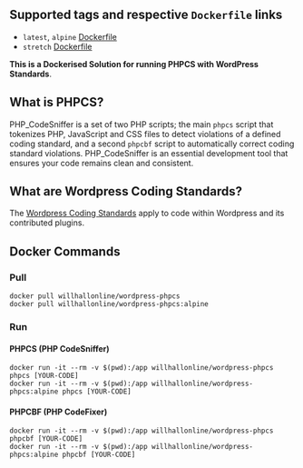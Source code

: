 ## Supported tags and respective ```Dockerfile``` links

* ```latest```, ```alpine``` [Dockerfile](https://github.com/willhallonline/docker-wordpress-phpcs/blob/master/alpine/Dockerfile)
* ```stretch``` [Dockerfile](https://github.com/willhallonline/docker-wordpress-phpcs/blob/master/stretch/Dockerfile)

**This is a Dockerised Solution for running PHPCS with WordPress Standards**.

## What is PHPCS?

PHP_CodeSniffer is a set of two PHP scripts; the main ```phpcs``` script that tokenizes PHP, JavaScript and CSS files to detect violations of a defined coding standard, and a second ```phpcbf``` script to automatically correct coding standard violations. PHP_CodeSniffer is an essential development tool that ensures your code remains clean and consistent.

## What are Wordpress Coding Standards?

The [Wordpress Coding Standards](http://make.wordpress.org/core/handbook/coding-standards/) apply to code within Wordpress and its contributed plugins.

## Docker Commands

### Pull

```
docker pull willhallonline/wordpress-phpcs
docker pull willhallonline/wordpress-phpcs:alpine
```

### Run

#### PHPCS (PHP CodeSniffer)

```
docker run -it --rm -v $(pwd):/app willhallonline/wordpress-phpcs phpcs [YOUR-CODE]
docker run -it --rm -v $(pwd):/app willhallonline/wordpress-phpcs:alpine phpcs [YOUR-CODE]
```

#### PHPCBF (PHP CodeFixer)

```
docker run -it --rm -v $(pwd):/app willhallonline/wordpress-phpcs phpcbf [YOUR-CODE]
docker run -it --rm -v $(pwd):/app willhallonline/wordpress-phpcs:alpine phpcbf [YOUR-CODE]
```
